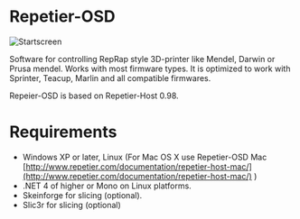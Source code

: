 # Repetier-OSD

![Startscreen](https://github.com/KouOuchi/Repetier-Host/blob/master/screenshots/startpage.png?raw=true)

Software for controlling RepRap style 3D-printer like Mendel, Darwin or 
Prusa mendel. Works with most firmware types. It is optimized to work
with Sprinter, Teacup, Marlin and all compatible firmwares.

Repeier-OSD is based on Repetier-Host 0.98.

# Requirements

* Windows XP or later, Linux (For Mac OS X use Repetier-OSD Mac [http://www.repetier.com/documentation/repetier-host-mac/](http://www.repetier.com/documentation/repetier-host-mac/) )
* .NET 4 of higher or Mono on Linux platforms.
* Skeinforge for slicing (optional).
* Slic3r for slicing (optional)
	



